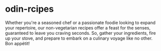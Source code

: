 # odin-rcipes
Whether you're a seasoned chef or a passionate foodie looking to expand your repertoire, our non-vegetarian recipes offer a feast for the senses, guaranteed to leave you craving seconds. So, gather your ingredients, fire up your stove, and prepare to embark on a culinary voyage like no other. Bon appétit!


